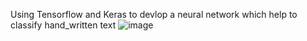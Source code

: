 Using Tensorflow and Keras to devlop a neural network which help to classify hand_written text
![image](https://github.com/SAVYASACHI02/Hand_Written_Digits_Classification/assets/115283406/be30bc7c-2173-4acb-82aa-008155234245)
